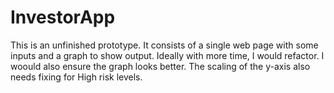 # InvestorApp

This is an unfinished prototype. It consists of a single web page with some inputs and a graph to show output.
Ideally with more time, I would refactor. I woould also ensure the graph looks better. The scaling of the y-axis also needs fixing for High risk levels.
